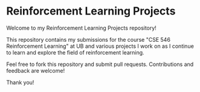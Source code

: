 # Reinforcement Learning Projects

Welcome to my Reinforcement Learning Projects repository! 

This repository contains my submissions for the course "CSE 546 Reinforcement Learning" at UB and various projects I work on as I continue to learn and explore the field of reinforcement learning.

Feel free to fork this repository and submit pull requests. Contributions and feedback are welcome!

Thank you!
